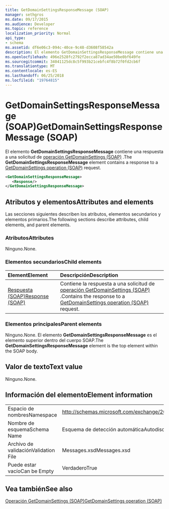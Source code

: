 ```yaml
---
title: GetDomainSettingsResponseMessage (SOAP)
manager: sethgros
ms.date: 09/17/2015
ms.audience: Developer
ms.topic: reference
localization_priority: Normal
api_type:
- schema
ms.assetid: df6e06c3-094c-40ce-9c48-d3608f58542a
description: El elemento GetDomainSettingsResponseMessage contiene una respuesta a una solicitud de operación (SOAP) GetDomainSettings.
ms.openlocfilehash: 496e2528fc2792f2ecca87ad34ae50be0bf649fe
ms.sourcegitcommit: 34041125dc8c5f993b21cebfc4f8b72f0fd2cb6f
ms.translationtype: MT
ms.contentlocale: es-ES
ms.lasthandoff: 06/25/2018
ms.locfileid: "19764815"
---
```

# <a name="getdomainsettingsresponsemessage-soap"></a><span data-ttu-id="f0bce-103">GetDomainSettingsResponseMessage (SOAP)</span><span class="sxs-lookup"><span data-stu-id="f0bce-103">GetDomainSettingsResponseMessage (SOAP)</span></span>

<span data-ttu-id="f0bce-104">El elemento **GetDomainSettingsResponseMessage** contiene una respuesta a una solicitud de [operación GetDomainSettings (SOAP)](getdomainsettings-operation-soap.md) .</span><span class="sxs-lookup"><span data-stu-id="f0bce-104">The **GetDomainSettingsResponseMessage** element contains a response to a [GetDomainSettings operation (SOAP)](getdomainsettings-operation-soap.md) request.</span></span> 
  
```XML
<GetDomainSettingsResponseMessage>
   <Response/>
</GetDomainSettingsResponseMessage>
```

## <a name="attributes-and-elements"></a><span data-ttu-id="f0bce-105">Atributos y elementos</span><span class="sxs-lookup"><span data-stu-id="f0bce-105">Attributes and elements</span></span>

<span data-ttu-id="f0bce-106">Las secciones siguientes describen los atributos, elementos secundarios y elementos primarios.</span><span class="sxs-lookup"><span data-stu-id="f0bce-106">The following sections describe attributes, child elements, and parent elements.</span></span>
  
### <a name="attributes"></a><span data-ttu-id="f0bce-107">Atributos</span><span class="sxs-lookup"><span data-stu-id="f0bce-107">Attributes</span></span>

<span data-ttu-id="f0bce-108">Ninguno.</span><span class="sxs-lookup"><span data-stu-id="f0bce-108">None.</span></span>
  
### <a name="child-elements"></a><span data-ttu-id="f0bce-109">Elementos secundarios</span><span class="sxs-lookup"><span data-stu-id="f0bce-109">Child elements</span></span>

|<span data-ttu-id="f0bce-110">**Element**</span><span class="sxs-lookup"><span data-stu-id="f0bce-110">**Element**</span></span>|<span data-ttu-id="f0bce-111">**Descripción**</span><span class="sxs-lookup"><span data-stu-id="f0bce-111">**Description**</span></span>|
|:-----|:-----|
|[<span data-ttu-id="f0bce-112">Respuesta (SOAP)</span><span class="sxs-lookup"><span data-stu-id="f0bce-112">Response (SOAP)</span></span>](response-soap.md) <br/> |<span data-ttu-id="f0bce-113">Contiene la respuesta a una solicitud de [operación GetDomainSettings (SOAP)](getdomainsettings-operation-soap.md) .</span><span class="sxs-lookup"><span data-stu-id="f0bce-113">Contains the response to a [GetDomainSettings operation (SOAP)](getdomainsettings-operation-soap.md) request.</span></span>  <br/> |
   
### <a name="parent-elements"></a><span data-ttu-id="f0bce-114">Elementos principales</span><span class="sxs-lookup"><span data-stu-id="f0bce-114">Parent elements</span></span>

<span data-ttu-id="f0bce-115">Ninguno.</span><span class="sxs-lookup"><span data-stu-id="f0bce-115">None.</span></span> <span data-ttu-id="f0bce-116">El elemento **GetDomainSettingsResponseMessage** es el elemento superior dentro del cuerpo SOAP.</span><span class="sxs-lookup"><span data-stu-id="f0bce-116">The **GetDomainSettingsResponseMessage** element is the top element within the SOAP body.</span></span> 
  
## <a name="text-value"></a><span data-ttu-id="f0bce-117">Valor de texto</span><span class="sxs-lookup"><span data-stu-id="f0bce-117">Text value</span></span>

<span data-ttu-id="f0bce-118">Ninguno.</span><span class="sxs-lookup"><span data-stu-id="f0bce-118">None.</span></span>
  
## <a name="element-information"></a><span data-ttu-id="f0bce-119">Información del elemento</span><span class="sxs-lookup"><span data-stu-id="f0bce-119">Element information</span></span>

|||
|:-----|:-----|
|<span data-ttu-id="f0bce-120">Espacio de nombres</span><span class="sxs-lookup"><span data-stu-id="f0bce-120">Namespace</span></span>  <br/> |http://schemas.microsoft.com/exchange/2010/Autodiscover  <br/> |
|<span data-ttu-id="f0bce-121">Nombre de esquema</span><span class="sxs-lookup"><span data-stu-id="f0bce-121">Schema Name</span></span>  <br/> |<span data-ttu-id="f0bce-122">Esquema de detección automática</span><span class="sxs-lookup"><span data-stu-id="f0bce-122">Autodiscover schema</span></span>  <br/> |
|<span data-ttu-id="f0bce-123">Archivo de validación</span><span class="sxs-lookup"><span data-stu-id="f0bce-123">Validation File</span></span>  <br/> |<span data-ttu-id="f0bce-124">Messages.xsd</span><span class="sxs-lookup"><span data-stu-id="f0bce-124">Messages.xsd</span></span>  <br/> |
|<span data-ttu-id="f0bce-125">Puede estar vacío</span><span class="sxs-lookup"><span data-stu-id="f0bce-125">Can be Empty</span></span>  <br/> |<span data-ttu-id="f0bce-126">Verdadero</span><span class="sxs-lookup"><span data-stu-id="f0bce-126">True</span></span>  <br/> |
   
## <a name="see-also"></a><span data-ttu-id="f0bce-127">Vea también</span><span class="sxs-lookup"><span data-stu-id="f0bce-127">See also</span></span>



[<span data-ttu-id="f0bce-128">Operación GetDomainSettings (SOAP)</span><span class="sxs-lookup"><span data-stu-id="f0bce-128">GetDomainSettings operation (SOAP)</span></span>](getdomainsettings-operation-soap.md)

